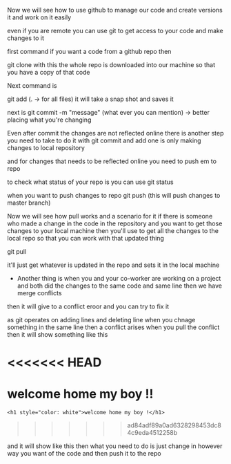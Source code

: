 Now we will see how to use github to manage our code and create  versions 
it and work on it easily 

even if you are remote you can use git to get access to your code and
make changes to it

first command if you want a code from a github repo
then  

git clone <url> 
with this the whole repo is downloaded into our machine
so that you have a copy of that code 

Next command is

git add <what file> (. -> for all files)
it will take a snap shot and saves it

next is 
git commit -m "message" (what ever you can mention) -> better placing what you're changing

Even after commit the changes are not reflected online
there is another step you need to take to do it
with git commit and add one is only making changes to local repository

and for changes that needs to be reflected online you need to push em to repo

to check what status of your repo is you can use
git status

when you want to push changes to repo
git push (this will push changes to master branch)

Now we will see how pull works and a scenario for it
if there is someone who made a change in the code in the repository 
and you want to get those changes to your local machine
  then you'll use 
  to get all the changes to the local repo so that you can work with that updated thing
  
  git pull 

it'll just get whatever is updated in the repo and sets it in the local machine


* Another thing is when you and your co-worker are working on a project and both did the changes to the same code and same line
then we have merge conflicts

then it will give to a conflict eroor and you can try to fix it

as git operates on adding lines and deleting line
when you chnage something in the same line then a conflict arises
when you pull the conflict then it will show something like this
  
<<<<<<< HEAD
    <h1>welcome home my boy !!</h1>
=======
    <h1 style="color: white">welcome home my boy !</h1>
>>>>>>> ad84adf89a0ad6328298453dc84c9eda4512258b


and it will show like this 
then what you need to do is
just change in however way you want of the code and then push it to the repo